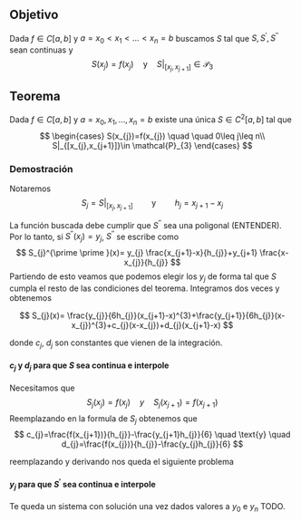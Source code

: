 
## Objetivo

Dada $f\in C[a,b]$ y $a=x_{0}<x_{1}<\dots<x_{n}=b$ buscamos $S$ tal que $S, S^\prime, S^{\prime\prime}$ sean continuas y 
$$
S(x_{j})=f(x_{j})\quad  \text{y} \quad S|_{[x_{j}, x_{j+1}]} \in  \mathcal{P}_{3}
$$
## Teorema

Dada $f \in C[a,b]$ y $a=x_{0},x_{1},\dots,x_{n}=b$ existe una única $S\in C^{2}[a,b]$ tal que
$$
\begin{cases}
S(x_{j})=f(x_{j}) \quad \quad 0\leq j\leq n\\
S|_{[x_{j},x_{j+1}]}\in \mathcal{P}_{3}
\end{cases}
$$

### Demostración

Notaremos
$$
S_{j}=S|_{[x_{j},x_{j+1}]} \quad \quad \text{y} \quad \quad h_{j}=x_{j+1} - x_{j}
$$

La función buscada debe cumplir que $S^{\prime\prime}$ sea una poligonal (ENTENDER). Por lo tanto, si $S^{\prime\prime}(x_{j})=y_{j}$, $S^{\prime\prime}$ se escribe como
$$
S_{j}^{\prime \prime }(x)= y_{j} \frac{x_{j+1}-x}{h_{j}}+y_{j+1} \frac{x-x_{j}}{h_{j}}
$$
Partiendo de esto veamos que podemos elegir los $y_{j}$ de forma tal que $S$ cumpla el resto de las condiciones del teorema.
Integramos dos veces y obtenemos

$$
S_{j}(x)= \frac{y_{j}}{6h_{j}}(x_{j+1}-x)^{3}+\frac{y_{j+1}}{6h_{j}}(x-x_{j})^{3}+c_{j}(x-x_{j})+d_{j}(x_{j+1}-x)
$$

donde $c_{j}$, $d_{j}$ son constantes que vienen de la integración.

#### $c_{j}$ y $d_{j}$ para que $S$ sea continua e interpole

Necesitamos que
$$
S_{j}(x_{j})=f(x_{j}) \quad y \quad S_{j}(x_{j+1})=f(x_{j+1})
$$
Reemplazando en la formula de $S_{j}$ obtenemos que
$$
c_{j}=\frac{f(x_{j+1})}{h_{j}}-\frac{y_{j+1}h_{j}}{6} \quad \text{y} \quad d_{j}=\frac{f(x_{j})}{h_{j}}-\frac{y_{j}h_{j}}{6}
$$

reemplazando y derivando nos queda el siguiente problema

#### ${y_{j}}$ para que $S^\prime$ sea continua e interpole

Te queda un sistema con solución una vez dados valores a $y_{0}$ e $y_{n}$ TODO.


















